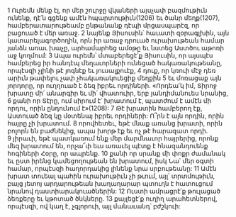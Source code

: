 1 Ուրեմն մենք էլ, որ մեր շուրջը վկաների այսչափ բազմութիւն ունենք, դէ՛ն գցենք ամէն հպարտութիւն(1206) եւ ծանր մեղք(1207), համբերատարութեամբ ընթանանք դէպի մրցասպարէզ, որ բացուած է մեր առաջ. 2 նայենք Յիսուսին՝ հաւատի զօրագլխին, այն կատարելագործողին, որն իր առաջ դրուած ուրախութեան համար յանձն առաւ խաչը, արհամարհեց ամօթը եւ նստեց Աստծու աթոռի աջ կողմում:
3 Ապա ուրեմն՝ մտաբերեցէ՛ք Յիսուսին, որ այսպէս համբերեց իր հանդէպ մեղաւորների ունեցած հակառակութեանը, որպէսզի չլինի թէ յոգնէք եւ յուսալքուէք, 4 դուք, որ կռուի մէջ դեռ արիւն թափելու չափ չհակառակուեցիք մեղքին 5 եւ մոռացաք այն յորդորը, որ ուղղուած է ձեզ իբրեւ որդիների.
«Որդեա՛կ իմ, Տիրոջ խրատը մի՛ անարգիր
եւ մի՛ վհատուիր, երբ յանդիմանուես նրանից,
6 քանի որ Տէրը, ում սիրում է՝ խրատում է,
պատժում է ամէն մի որդու, որին ընդունում է»(1208):
7 Թէ խրատին համբերող էք, Աստուած ձեզ կը մօտենայ իբրեւ որդիների: Ո՞րն է այն որդին, որին հայրը չի խրատում. 8 որովհետեւ, եթէ մնաք առանց խրատի, որին բոլորն են բաժնեկից, ապա խորթ էք եւ ոչ թէ հարազատ որդի. 9 յիրաւի, եթէ պատկառում ենք մեր մարմնաւոր հայրերից, որոնք մեզ խրատում են, որչա՜փ եւս առաւել պէտք է հնազանդուենք հոգիների Հօրը, որ ապրենք. 10 քանի որ սրանք մի փոքր ժամանակ եւ ըստ իրենց կամեցողութեան են խրատում, իսկ Նա՝ մեր օգտի համար, որպէսզի հաղորդակից լինենք նրա սրբութեանը: 11 Ամէն խրատ տուեալ պահին ուրախութիւն չի թւում, այլ՝ տրտմութիւն, բայց յետոյ արդարութեան խաղաղարար պտուղն է հատուցում նրանով դաստիարակուածներին:
12 Ուստի ամրացրէ՛ք թուլացած ձեռքերը եւ կթոտած ծնկները. 13 քայլեցէ՛ք ուղիղ արահետներով, որպէսզի, ով կաղ է, չգլորուի, այլ մանաւանդ՝ բժշկուի:
